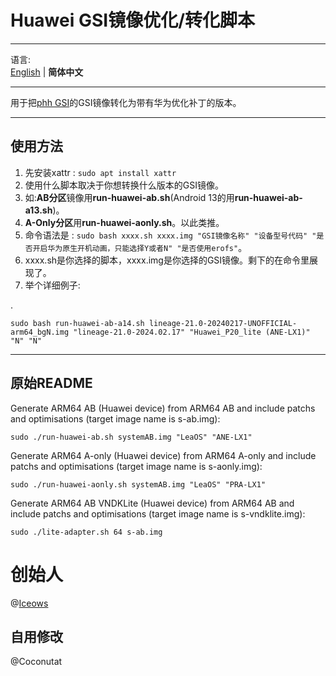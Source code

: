 # Huawei GSI镜像优化/转化脚本  
***
语言:  
[English](README_CN.md) | **简体中文**  
***
用于把[phh GSI](https://github.com/phhusson/treble_experimentations/wiki/Generic-System-Image-%28GSI%29-list)的GSI镜像转化为带有华为优化补丁的版本。  
***
## 使用方法  

1. 先安装xattr : `sudo apt install xattr`
2. 使用什么脚本取决于你想转换什么版本的GSI镜像。
3. 如:**AB分区**镜像用**run-huawei-ab.sh**(Android 13的用**run-huawei-ab-a13.sh**)。
4. **A-Only分区**用**run-huawei-aonly.sh**。以此类推。
5. 命令语法是 : `sudo bash xxxx.sh xxxx.img "GSI镜像名称" "设备型号代码" "是否开启华为原生开机动画，只能选择Y或者N" "是否使用erofs"`。
6. xxxx.sh是你选择的脚本，xxxx.img是你选择的GSI镜像。剩下的在命令里展现了。
7. 举个详细例子:
   
.

    sudo bash run-huawei-ab-a14.sh lineage-21.0-20240217-UNOFFICIAL-arm64_bgN.img "lineage-21.0-2024.02.17" "Huawei_P20_lite (ANE-LX1)" "N" "N"


   
***
## 原始README
Generate ARM64 AB (Huawei device) from ARM64 AB and include patchs and optimisations (target image name is s-ab.img):

    sudo ./run-huawei-ab.sh systemAB.img "LeaOS" "ANE-LX1"

Generate ARM64 A-only (Huawei device) from ARM64 A-only and include patchs and optimisations (target image name is s-aonly.img):

    sudo ./run-huawei-aonly.sh systemAB.img "LeaOS" "PRA-LX1"

Generate ARM64 AB VNDKLite (Huawei device) from ARM64 AB and include patchs and optimisations (target image name is s-vndklite.img):

    sudo ./lite-adapter.sh 64 s-ab.img 

# 创始人
@[Iceows](https://github.com/Iceows)

## 自用修改
@Coconutat
